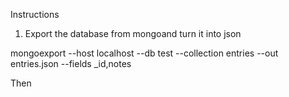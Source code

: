 Instructions

1. Export the database from mongoand turn it into json

mongoexport --host localhost --db test --collection entries --out entries.json --fields _id,notes

Then